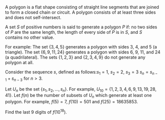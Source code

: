 A polygon is a flat shape consisting of straight line segments that are joined to form a closed chain or circuit. A polygon consists of at least three sides and does not self-intersect.


A set $S$ of positive numbers is said to generate a polygon $P$ if: no two sides of $P$ are the same length,
 the length of every side of $P$ is in $S$, and
 $S$ contains no other value.

For example:
The set $\{3, 4, 5\}$ generates a polygon with sides $3$, $4$, and $5$ (a triangle).
The set $\{6, 9, 11, 24\}$ generates a polygon with sides $6$, $9$, $11$, and $24$ (a quadrilateral).
The sets $\{1, 2, 3\}$ and $\{2, 3, 4, 9\}$ do not generate any polygon at all.

Consider the sequence $s$, defined as follows:$s_1 = 1$, $s_2 = 2$, $s_3 = 3$
$s_n = s_{n-1} + s_{n-3}$ for $n \gt 3$.

Let $U_n$ be the set $\{s_1, s_2, \dots, s_n\}$. For example, $U_{10} = \{1, 2, 3, 4, 6, 9, 13, 19, 28, 41\}$.
Let $f(n)$ be the number of subsets of $U_n$ which generate at least one polygon.
For example, $f(5) = 7$, $f(10) = 501$ and $f(25) = 18635853$.


Find the last $9$ digits of $f(10^{18})$.
